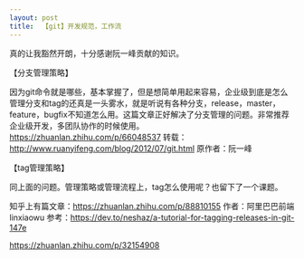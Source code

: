 ```yaml
---
layout: post
title:  【git】开发规范，工作流
---
```

真的让我豁然开朗，十分感谢阮一峰贡献的知识。

【分支管理策略】

因为git命令就是哪些，基本掌握了，但是想简单用起来容易，企业级到底是怎么管理分支和tag的还真是一头雾水，就是听说有各种分支，release，master，feature，bugfix不知道怎么用。这篇文章正好解决了分支管理的问题。非常推荐企业级开发，多团队协作的时候使用。
https://zhuanlan.zhihu.com/p/66048537
转载：http://www.ruanyifeng.com/blog/2012/07/git.html
原作者：阮一峰

【tag管理策略】

同上面的问题。管理策略或管理流程上，tag怎么使用呢？也留下了一个课题。

知乎上有篇文章：https://zhuanlan.zhihu.com/p/88810155
作者：阿里巴巴前端linxiaowu
参考：https://dev.to/neshaz/a-tutorial-for-tagging-releases-in-git-147e

https://zhuanlan.zhihu.com/p/32154908